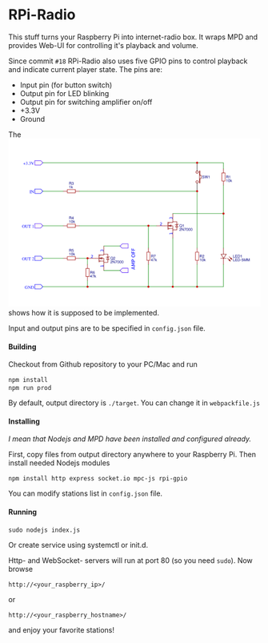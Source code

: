 # RPi-Radio

This stuff turns your Raspberry Pi into internet-radio box.
It wraps MPD and provides Web-UI for controlling it's playback and volume.

Since commit `#18` RPi-Radio also uses five GPIO pins to control playback and indicate current player state.
The pins are:
* Input pin (for button switch)
* Output pin for LED blinking
* Output pin for switching amplifier on/off
* +3.3V
* Ground

The ![`schematic.png`](./schematic.png) shows how it is supposed to be implemented.

Input and output pins are to be specified in `config.json` file. 

#### Building 

Checkout from Github repository to your PC/Mac and run
```
npm install
npm run prod
```
By default, output directory is `./target`. You can change it in `webpackfile.js`

#### Installing

*I mean that Nodejs and MPD have been installed and configured already.*

First, copy files from output directory anywhere to your Raspberry Pi. Then install needed Nodejs modules
```
npm install http express socket.io mpc-js rpi-gpio
```
You can modify stations list in `config.json` file.

#### Running
```
sudo nodejs index.js 
```
Or create service using systemctl or init.d.

Http- and WebSocket- servers will run at port 80 (so you need `sudo`).
Now browse 
```
http://<your_raspberry_ip>/
``` 
or 
```
http://<your_raspberry_hostname>/
``` 
and enjoy your favorite stations!